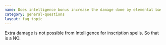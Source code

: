 ```yaml
---
name: Does intelligence bonus increase the damage done by elemental based weapon inscriptions?
category: general-questions
layout: faq_topic
---
```

Extra damage is not possible from Intelligence for inscription spells. So that is a NO.